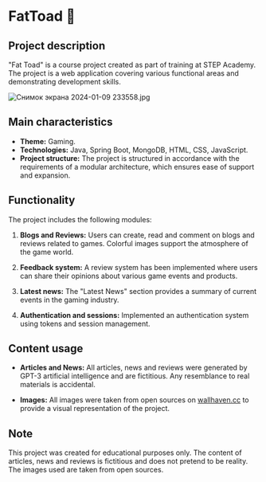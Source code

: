 # FatToad 🐸

## Project description
"Fat Toad" is a course project created as part of training at STEP Academy. The project is a web application covering various functional areas and demonstrating development skills.

![Снимок экрана 2024-01-09 233558.jpg](..%2F..%2F..%2F..%2FUsers%2Fscrin%2FDesktop%2F%D1%ED%E8%EC%EE%EA%20%FD%EA%F0%E0%ED%E0%202024-01-09%20233558.jpg)

## Main characteristics
- **Theme:** Gaming.
- **Technologies:** Java, Spring Boot, MongoDB, HTML, CSS, JavaScript.
- **Project structure:** The project is structured in accordance with the requirements of a modular architecture, which ensures ease of support and expansion.

## Functionality
The project includes the following modules:
1. **Blogs and Reviews:** Users can create, read and comment on blogs and reviews related to games. Colorful images support the atmosphere of the game world.

2. **Feedback system:** A review system has been implemented where users can share their opinions about various game events and products.

3. **Latest news:** The "Latest News" section provides a summary of current events in the gaming industry.

4. **Authentication and sessions:** Implemented an authentication system using tokens and session management.

## Content usage
- **Articles and News:** All articles, news and reviews were generated by GPT-3 artificial intelligence and are fictitious. Any resemblance to real materials is accidental.

- **Images:** All images were taken from open sources on [wallhaven.cc](https://wallhaven.cc/) to provide a visual representation of the project.

## Note
This project was created for educational purposes only. The content of articles, news and reviews is fictitious and does not pretend to be reality. The images used are taken from open sources.
